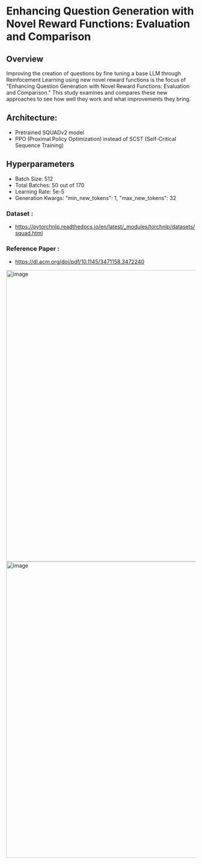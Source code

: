 # Enhancing Question Generation with Novel Reward Functions: Evaluation and Comparison

## Overview
Improving the creation of questions by fine tuning a base LLM through Reinfocement Learning using new novel reward functions is the focus of "Enhancing Question Generation with Novel Reward Functions: Evaluation and Comparison." This study examines and compares these new approaches to see how well they work and what improvements they bring.
## Architecture:

- Pretrained SQUADv2 model
- PPO (Proximal Policy Optimization) instead of SCST (Self-Critical Sequence Training)

## Hyperparameters

- Batch Size: 512
- Total Batches: 50 out of 170
- Learning Rate: 5e-5
- Generation Kwargs: "min_new_tokens": 1, "max_new_tokens": 32

### Dataset : 
- https://pytorchnlp.readthedocs.io/en/latest/_modules/torchnlp/datasets/squad.html
### Reference Paper :
- https://dl.acm.org/doi/pdf/10.1145/3471158.3472240

<img width="774" alt="image" src="https://github.com/IMRO832000/CSE_574/assets/20886645/5e8c18ec-87e4-4059-9fd2-619bf6aed4bb">

<img width="787" alt="image" src="https://github.com/IMRO832000/CSE_574/assets/20886645/c13d90c6-3ece-4594-aaab-2bef1f044c29">

